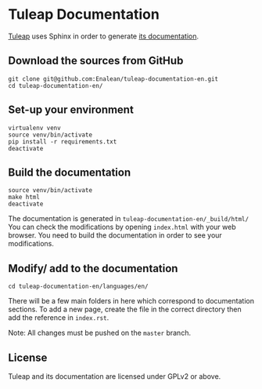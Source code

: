 Tuleap Documentation
====================

[Tuleap](https://tuleap.org/) uses Sphinx in order to generate [its
documentation](http://doc-en.tuleap.net/en/latest/).

Download the sources from GitHub
--------------------------------

    git clone git@github.com:Enalean/tuleap-documentation-en.git
    cd tuleap-documentation-en/

Set-up your environment
-----------------------

    virtualenv venv
    source venv/bin/activate
    pip install -r requirements.txt
    deactivate

Build the documentation
-----------------------

    source venv/bin/activate
    make html
    deactivate

The documentation is generated in `tuleap-documentation-en/_build/html/` You can check the modifications by opening `index.html` with your web browser. You need to build the documentation in order to see your modifications.

Modify/ add to the documentation
------------------------

    cd tuleap-documentation-en/languages/en/

There will be a few main folders in here which correspond to documentation sections. To add a new page, create the file in the correct directory then add the reference in `index.rst`.

Note: All changes must be pushed on the `master` branch.

License
-------

Tuleap and its documentation are licensed under GPLv2 or above.
